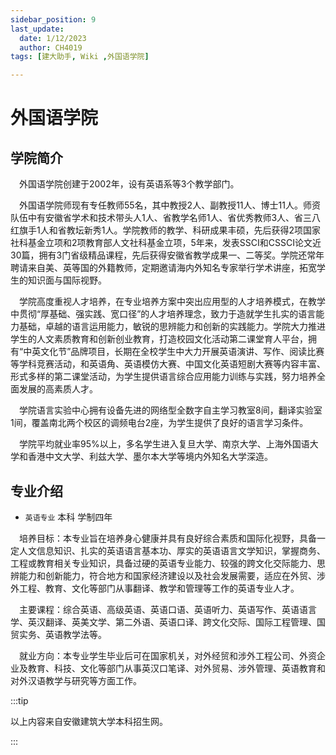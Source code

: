 ```yaml
---
sidebar_position: 9
last_update:
  date: 1/12/2023
  author: CH4019
tags: [建大助手, Wiki ,外国语学院]

---
```


# 外国语学院

## 学院简介

&emsp;外国语学院创建于2002年，设有英语系等3个教学部门。

&emsp;外国语学院师现有专任教师55名，其中教授2人、副教授11人、博士11人。师资队伍中有安徽省学术和技术带头人1人、省教学名师1人、省优秀教师3人、省三八红旗手1人和省教坛新秀1人。学院教师的教学、科研成果丰硕，先后获得2项国家社科基金立项和2项教育部人文社科基金立项，5年来，发表SSCI和CSSCI论文近30篇，拥有3门省级精品课程，先后获得安徽省教学成果一、二等奖。学院还常年聘请来自美、英等国的外籍教师，定期邀请海内外知名专家举行学术讲座，拓宽学生的知识面与国际视野。

&emsp;学院高度重视人才培养，在专业培养方案中突出应用型的人才培养模式，在教学中贯彻“厚基础、强实践、宽口径”的人才培养理念，致力于造就学生扎实的语言能力基础，卓越的语言运用能力，敏锐的思辨能力和创新的实践能力。学院大力推进学生的人文素质教育和创新创业教育，打造校园文化活动第二课堂育人平台，拥有“中英文化节”品牌项目，长期在全校学生中大力开展英语演讲、写作、阅读比赛等学科竞赛活动，和英语角、英语模仿大赛、中国文化英语短剧大赛等内容丰富、形式多样的第二课堂活动，为学生提供语言综合应用能力训练与实践，努力培养全面发展的高素质人才。

&emsp;学院语言实验中心拥有设备先进的网络型全数字自主学习教室8间，翻译实验室1间，覆盖南北两个校区的调频电台2座，为学生提供了良好的语言学习条件。

&emsp;学院平均就业率95%以上，多名学生进入复旦大学、南京大学、上海外国语大学和香港中文大学、利兹大学、墨尔本大学等境内外知名大学深造。

## 专业介绍

- `英语专业` 本科  学制四年

&emsp;培养目标：本专业旨在培养身心健康并具有良好综合素质和国际化视野，具备一定人文信息知识、扎实的英语语言基本功、厚实的英语语言文学知识，掌握商务、工程或教育相关专业知识，具备过硬的英语专业能力、较强的跨文化交际能力、思辨能力和创新能力，符合地方和国家经济建设以及社会发展需要，适应在外贸、涉外工程、教育、文化等部门从事翻译、教学和管理等工作的英语专业人才。

&emsp;主要课程：综合英语、高级英语、英语口语、英语听力、英语写作、英语语言学、英汉翻译、英美文学、第二外语、英语口译、跨文化交际、国际工程管理、国贸实务、英语教学法等。

&emsp;就业方向：本专业学生毕业后可在国家机关，对外经贸和涉外工程公司、外资企业及教育、科技、文化等部门从事英汉口笔译、对外贸易、涉外管理、英语教育和对外汉语教学与研究等方面工作。

:::tip

以上内容来自安徽建筑大学本科招生网。

:::
